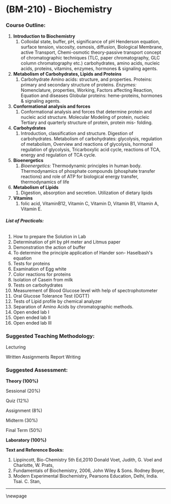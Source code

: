 # **(BM-210) - Biochemistry**



### **Course Outline:**
1. **Introduction to Biochemistry**
   1. Colloidal state, buffer, pH, significance of pH Henderson equation, surface tension, viscosity, osmosis, diffusion, Biological Membrane, active Transport, Chemi-osmotic theory-passive transport concept of chromatographic techniques (TLC, paper chromatography, GLC column chromatography etc.) carbohydrates, amino acids, nucleic acids, proteins, vitamins, enzymes, hormones & signaling agents.
1. **Metabolism of Carbohydrates, Lipids and Proteins**
   1. Carbohydrate Amino acids: structure, and properties. Proteins: primary and secondary structure of proteins. *Enzymes:* Nomenclature, properties,	Working,	Factors	affecting	Reaction,	Equation	and diseases Globular proteins: heme-proteins, hormones & signaling agents.
1. **Conformational analysis and forces**
   1. Conformational analysis and forces that determine protein and nucleic acid structure. Molecular Modeling of protein, nucleic Tertiary and quarterly structure of protein, protein mis- folding.
1. **Carbohydrates**
   1. Introduction, classification and structure. Digestion of carbohydrates. Metabolism of carbohydrates: glycolysis, regulation of metabolism, Overview and reactions of glycolysis, hormonal regulation of glycolysis, Tricarboxylic acid cycle, reactions of TCA, energy and regulation of TCA cycle.
1. **Bioenergetics**
   1. *Bioenergetics:* Thermodynamic principles in human body. Thermodynamics of phosphate compounds (phosphate transfer reactions) and role of ATP for biological energy transfer, thermodynamics of life
1. **Metabolism of Lipids**
   1. Digestion, absorption and secretion. Utilization of dietary lipids
1. **Vitamins**
   1. folic acid, VitaminB12, Vitamin C, Vitamin D, Vitamin B1, Vitamin A, Vitamin E.
###### **List of Practicals:**
1. How to prepare the Solution in Lab
1. Determination of pH by pH meter and Litmus paper
1. Demonstration the action of buffer
1. To determine the principle application of Hander son- Haselbash's equation
1. Tests for proteins
1. Examination of Egg white
1. Color reactions for proteins
1. Isolation of Casein from milk
1. Tests on carbohydrates
1. Measurement of Blood Glucose level with help of spectrophotometer
1. Oral Glucose Tolerance Test (OGTT)
1. Tests of Lipid profile by chemical analyzer
1. Separation of Amino Acids by chromatographic methods.
1. Open ended lab I
1. Open ended lab II
1. Open ended lab III
### **Suggested Teaching Methodology:**
Lecturing

Written Assignments Report Writing
### **Suggested Assessment:**
**Theory (100%)**

Sessional (20%)

Quiz (12%)

Assignment (8%)

Midterm (30%)

Final Term (50%)

**Laboratory (100%)**

**Text and Reference Books:**

1. Lippincott, Bio-Chemistry 5th Ed,2010 Donald Voet, Judith, G. Voel and Charlotte, W. Prats,
1. Fundamentals of Biochemistry, 2006, John Wiley & Sons. Rodney Boyer,
1. Modern Experimental Biochemistry, Pearsons Education, Delhi, India. Tsai. C. Stan,

___
\newpage